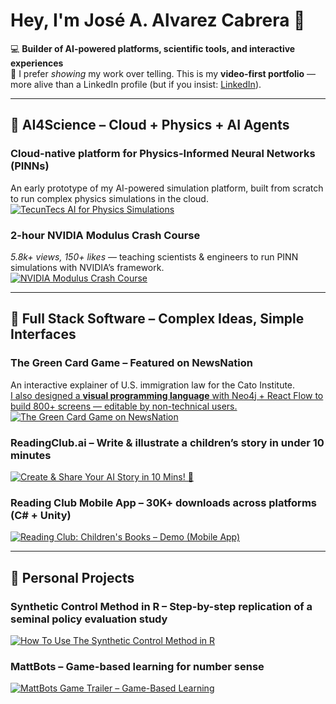 # Hey, I'm José A. Alvarez Cabrera 👋

💻 **Builder of AI-powered platforms, scientific tools, and interactive experiences**  
🎥 I prefer *showing* my work over telling. This is my **video-first portfolio** — more alive than a LinkedIn profile (but if you insist: [LinkedIn](https://www.linkedin.com/in/jose-alvarez-cabrera/)).

---

## 🚀 AI4Science – Cloud + Physics + AI Agents

### **Cloud-native platform for Physics-Informed Neural Networks (PINNs)**
An early prototype of my AI-powered simulation platform, built from scratch to run complex physics simulations in the cloud.  
[![TecunTecs AI for Physics Simulations](https://img.youtube.com/vi/v7Bz5NUAxP0/hqdefault.jpg)](https://www.youtube.com/watch?v=v7Bz5NUAxP0)

### **2-hour NVIDIA Modulus Crash Course**  
*5.8k+ views, 150+ likes* — teaching scientists & engineers to run PINN simulations with NVIDIA’s framework.  
[![NVIDIA Modulus Crash Course](https://img.youtube.com/vi/te39qrgQ-Ao/hqdefault.jpg)](https://www.youtube.com/watch?v=te39qrgQ-Ao)

---

## 🚀 Full Stack Software – Complex Ideas, Simple Interfaces

### **The Green Card Game** – Featured on NewsNation  
An interactive explainer of U.S. immigration law for the Cato Institute.  
[I also designed a **visual programming language** with Neo4j + React Flow to build 800+ screens — editable by non-technical users.](https://www.loom.com/share/d945ee7e827e405cb989b343e63b65af)  
[![The Green Card Game on NewsNation](https://img.youtube.com/vi/haURM3eoMiI/hqdefault.jpg)](https://www.youtube.com/watch?v=haURM3eoMiI)  

### **ReadingClub.ai** – Write & illustrate a children’s story in under 10 minutes  
[![Create & Share Your AI Story in 10 Mins! 🚀](https://img.youtube.com/vi/akCB1Keu_K8/hqdefault.jpg)](https://www.youtube.com/watch?v=akCB1Keu_K8)

### **Reading Club Mobile App** – 30K+ downloads across platforms (C# + Unity)  
[![Reading Club: Children's Books – Demo (Mobile App)](https://img.youtube.com/vi/yHaH8IDxgMc/hqdefault.jpg)](https://www.youtube.com/watch?v=yHaH8IDxgMc)

---

## 🚀 Personal Projects

### **Synthetic Control Method in R** – Step-by-step replication of a seminal policy evaluation study  
[![How To Use The Synthetic Control Method in R](https://img.youtube.com/vi/xCNQdnZzg64/hqdefault.jpg)](https://www.youtube.com/watch?v=xCNQdnZzg64)

### **MattBots** – Game-based learning for number sense  
[![MattBots Game Trailer – Game-Based Learning](https://img.youtube.com/vi/caiaxZvG4dI/hqdefault.jpg)](https://www.youtube.com/watch?v=caiaxZvG4dI)

<!--
**josealvarez97/josealvarez97** is a ✨ _special_ ✨ repository because its `README.md` (this file) appears on your GitHub profile.

Here are some ideas to get you started:

- 🔭 I’m currently working on ...
- 🌱 I’m currently learning ...
- 👯 I’m looking to collaborate on ...
- 🤔 I’m looking for help with ...
- 💬 Ask me about ...
- 📫 How to reach me: ...
- 😄 Pronouns: ...
- ⚡ Fun fact: ...
-->
